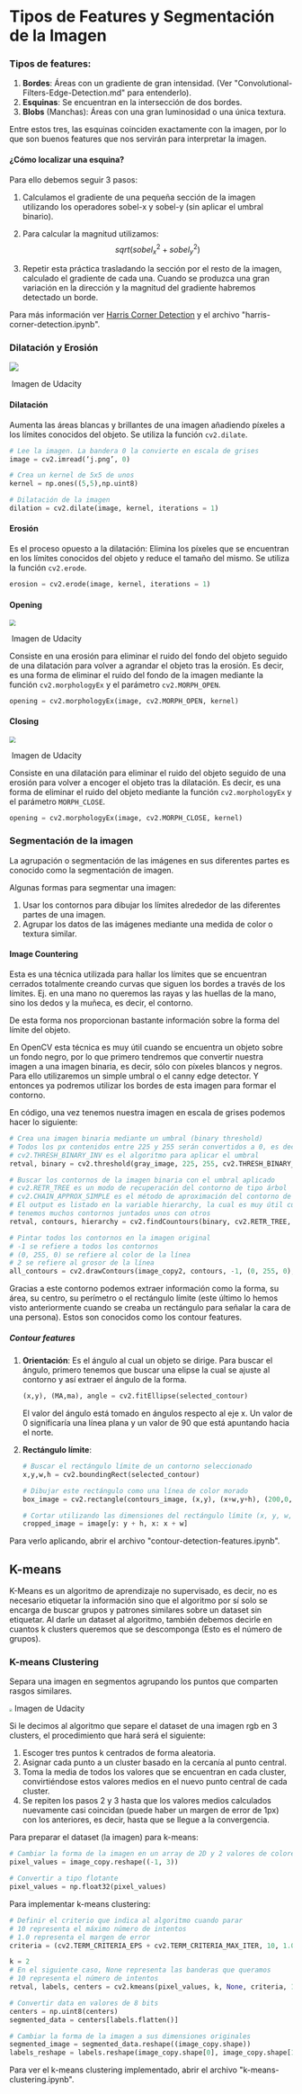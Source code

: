 # Tipos de Features y Segmentación de la Imagen

### Tipos de features:

1. **Bordes**: Áreas con un gradiente de gran intensidad. (Ver "Convolutional-Filters-Edge-Detection.md" para entenderlo).
2. **Esquinas**: Se encuentran en la intersección de dos bordes.
3. **Blobs** (Manchas): Áreas con una gran luminosidad o una única textura.

Entre estos tres, las esquinas coinciden exactamente con la imagen, por lo que son buenos features que nos servirán para interpretar la imagen.

#### ¿Cómo localizar una esquina?

Para ello debemos seguir 3 pasos:

1. Calculamos el gradiente de una pequeña sección de la imagen utilizando los operadores sobel-x y sobel-y (sin aplicar el umbral binario).

2. Para calcular la magnitud utilizamos:
   $$
   sqrt(sobel_x^2+sobel_y^2)
   $$
   

3. Repetir esta práctica trasladando la sección por el resto de la imagen, calculado el gradiente de cada una. Cuando se produzca una gran variación en la dirección y la magnitud del gradiente habremos detectado un borde.



Para más información ver [Harris Corner Detection](https://opencv-python-tutroals.readthedocs.io/en/latest/py_tutorials/py_feature2d/py_features_harris/py_features_harris.html) y el archivo "harris-corner-detection.ipynb".



### Dilatación y Erosión

<img src="https://github.com/aaronespasa/computer-vision/blob/master/Features-Types-Image-Segmentation/Images/dilatation-erosion.png"/>

​																	Imagen de Udacity

#### Dilatación

Aumenta las áreas blancas y brillantes de una imagen añadiendo píxeles a los límites conocidos del objeto. Se utiliza la función `cv2.dilate`.

```python
# Lee la imagen. La bandera 0 la convierte en escala de grises
image = cv2.imread(‘j.png’, 0) 

# Crea un kernel de 5x5 de unos
kernel = np.ones((5,5),np.uint8)

# Dilatación de la imagen
dilation = cv2.dilate(image, kernel, iterations = 1)
```

#### Erosión

Es el proceso opuesto a la dilatación: Elimina los píxeles que se encuentran en los límites conocidos del objeto y reduce el tamaño del mismo. Se utiliza la función `cv2.erode`.

```python
erosion = cv2.erode(image, kernel, iterations = 1)
```

#### Opening

<img src="https://github.com/aaronespasa/computer-vision/blob/master/Features-Types-Image-Segmentation/Images/opening.png" style="zoom: 67%;" />

​																	Imagen de Udacity

Consiste en una erosión para eliminar el ruido del fondo del objeto seguido de una dilatación para volver a agrandar el objeto tras la erosión. Es decir, es una forma de eliminar el ruido del fondo de la imagen mediante la función `cv2.morphologyEx` y el parámetro `cv2.MORPH_OPEN`.

```python
opening = cv2.morphologyEx(image, cv2.MORPH_OPEN, kernel)
```

#### Closing

<img src="https://github.com/aaronespasa/computer-vision/blob/master/Features-Types-Image-Segmentation/Images/closing.png" style="zoom: 67%;" />

​																	Imagen de Udacity

Consiste en una dilatación para eliminar el ruido del objeto seguido de una erosión para volver a encoger el objeto tras la dilatación. Es decir, es una forma de eliminar el ruido del objeto mediante la función `cv2.morphologyEx` y el parámetro `MORPH_CLOSE`.

```python
opening = cv2.morphologyEx(image, cv2.MORPH_CLOSE, kernel)
```



### Segmentación de la imagen

La agrupación o segmentación de las imágenes en sus diferentes partes es conocido como la segmentación de imagen.

Algunas formas para segmentar una imagen:

1. Usar los contornos para dibujar los límites alrededor de las diferentes partes de una imagen.
2. Agrupar los datos de las imágenes mediante una medida de color o textura similar.

#### Image Countering

Esta es una técnica utilizada para hallar los límites que se encuentran cerrados totalmente creando curvas que siguen los bordes a través de los límites. Ej. en una mano no queremos las rayas y las huellas de la mano, sino los dedos y la muñeca, es decir, el contorno.

De esta forma nos proporcionan bastante información sobre la forma del límite del objeto.

En OpenCV esta técnica es muy útil cuando se encuentra un objeto sobre un fondo negro, por lo que primero tendremos que convertir nuestra imagen a una imagen binaria, es decir, sólo con píxeles blancos y negros. Para ello utilizaremos un simple umbral o el canny edge detector. Y entonces ya podremos utilizar los bordes de esta imagen para formar el contorno.

En código, una vez tenemos nuestra imagen en escala de grises podemos hacer lo siguiente:

```python
# Crea una imagen binaria mediante un umbral (binary threshold)
# Todos los px contenidos entre 225 y 255 serán convertidos a 0, es decir, negro
# cv2.THRESH_BINARY_INV es el algoritmo para aplicar el umbral
retval, binary = cv2.threshold(gray_image, 225, 255, cv2.THRESH_BINARY_INV)

# Buscar los contornos de la imagen binaria con el umbral aplicado
# cv2.RETR_TREE es un modo de recuperación del contorno de tipo árbol
# cv2.CHAIN_APPROX_SIMPLE es el método de aproximación del contorno de tipo cadena
# El output es listado en la variable hierarchy, la cual es muy útil cuando
# tenemos muchos contornos juntados unos con otros
retval, contours, hierarchy = cv2.findCountours(binary, cv2.RETR_TREE, cv2.CHAIN_APPROX_SIMPLE)

# Pintar todos los contornos en la imagen original
# -1 se refiere a todos los contornos
# (0, 255, 0) se refiere al color de la línea
# 2 se refiere al grosor de la línea
all_contours = cv2.drawContours(image_copy2, contours, -1, (0, 255, 0), 2)
```

Gracias a este contorno podemos extraer información como la forma, su área,  su centro, su perímetro o el rectángulo límite (este último lo hemos visto anteriormente cuando se creaba un rectángulo para señalar la cara de una persona). Estos son conocidos como los contour features.

##### Contour features

1. **Orientación**: Es el ángulo al cual un objeto se dirige. Para buscar el ángulo, primero tenemos que buscar una elipse la cual se ajuste al contorno y así extraer el ángulo de la forma.

   ```python
   (x,y), (MA,ma), angle = cv2.fitEllipse(selected_contour)
   ```

   El valor del ángulo está tomado en ángulos respecto al eje x. Un valor de 0 significaría una línea plana y un valor de 90 que está apuntando hacia el norte.

2. **Rectángulo límite**: 

   ```python
   # Buscar el rectángulo límite de un contorno seleccionado
   x,y,w,h = cv2.boundingRect(selected_contour)
   
   # Dibujar este rectángulo como una línea de color morado
   box_image = cv2.rectangle(contours_image, (x,y), (x+w,y+h), (200,0,200),2)
   
   # Cortar utilizando las dimensiones del rectángulo límite (x, y, w, h)
   cropped_image = image[y: y + h, x: x + w] 
   ```

   

Para verlo aplicando, abrir el archivo "contour-detection-features.ipynb".

## K-means

K-Means es un algoritmo de aprendizaje no supervisado, es decir, no es necesario etiquetar la información sino que el algoritmo por sí solo se encarga de buscar grupos y patrones similares sobre un dataset sin etiquetar. Al darle un dataset al algoritmo, también debemos decirle en cuantos k clusters queremos que se descomponga (Esto es el número de grupos).

### K-means Clustering

Separa una imagen en segmentos agrupando los puntos que comparten rasgos similares.

<img src="https://github.com/aaronespasa/computer-vision/blob/master/Features-Types-Image-Segmentation/Images/rgb_dataset.png" style="zoom: 33%;" />
                                    Imagen de Udacity
                                    
Si le decimos al algoritmo que separe el dataset de una imagen rgb en 3 clusters, el procedimiento que hará será el siguiente:

1. Escoger tres puntos k centrados de forma aleatoria.
2. Asignar cada punto a un cluster basado en la cercanía al punto central.
3. Toma la media de todos los valores que se encuentran en cada cluster, convirtiéndose estos valores medios en el nuevo punto central de cada cluster.
4. Se repiten los pasos 2 y 3 hasta que los valores medios calculados nuevamente casi coincidan (puede haber un margen de error de 1px) con los anteriores, es decir, hasta que se llegue a la convergencia.



Para preparar el dataset (la imagen) para k-means:

```python
# Cambiar la forma de la imagen en un array de 2D y 2 valores de colores (RGB)
pixel_values = image_copy.reshape((-1, 3))

# Convertir a tipo flotante
pixel_values = np.float32(pixel_values)
```

Para implementar k-means clustering:

```python
# Definir el criterio que indica al algoritmo cuando parar
# 10 representa el máximo número de intentos
# 1.0 representa el margen de error
criteria = (cv2.TERM_CRITERIA_EPS + cv2.TERM_CRITERIA_MAX_ITER, 10, 1.0)

k = 2
# En el siguiente caso, None representa las banderas que queramos
# 10 representa el número de intentos
retval, labels, centers = cv2.kmeans(pixel_values, k, None, criteria, 10, cv2.KMEANS_RANDOM_CENTERS)

# Convertir data en valores de 8 bits
centers = np.uint8(centers)
segmented_data = centers[labels.flatten()]

# Cambiar la forma de la imagen a sus dimensiones originales
segmented_image = segmented_data.reshape((image_copy.shape))
labels_reshape = labels.reshape(image_copy.shape[0], image_copy.shape[1])
```

Para ver el k-means clustering implementado, abrir el archivo "k-means-clustering.ipynb".
